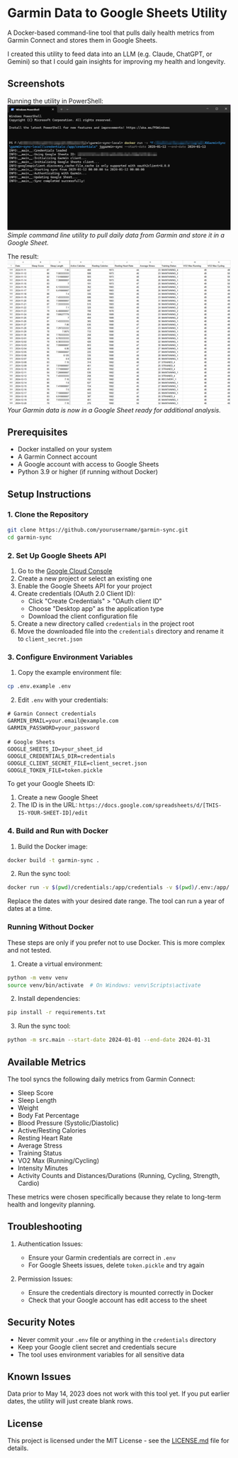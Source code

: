 # Garmin Data to Google Sheets Utility

A Docker-based command-line tool that pulls daily health metrics from Garmin Connect and stores them in Google Sheets.

I created this utility to feed data into an LLM (e.g. Claude, ChatGPT, or Gemini) so that I could gain insights for improving my health and longevity.

## Screenshots

Running the utility in PowerShell:
![Running the utility in PowerShell](screenshots/screenshot1powershell.png)
*Simple command line utility to pull daily data from Garmin and store it in a Google Sheet.*

The result:
![Your data shows in a Google Sheet](screenshots/screenshot2sheets.png)
*Your Garmin data is now in a Google Sheet ready for additional analysis.*

## Prerequisites

- Docker installed on your system
- A Garmin Connect account
- A Google account with access to Google Sheets
- Python 3.9 or higher (if running without Docker)

## Setup Instructions

### 1. Clone the Repository
```bash
git clone https://github.com/yourusername/garmin-sync.git
cd garmin-sync
```

### 2. Set Up Google Sheets API

1. Go to the [Google Cloud Console](https://console.cloud.google.com/)
2. Create a new project or select an existing one
3. Enable the Google Sheets API for your project
4. Create credentials (OAuth 2.0 Client ID):
   - Click "Create Credentials" > "OAuth client ID"
   - Choose "Desktop app" as the application type
   - Download the client configuration file
5. Create a new directory called `credentials` in the project root
6. Move the downloaded file into the `credentials` directory and rename it to `client_secret.json`

### 3. Configure Environment Variables

1. Copy the example environment file:
```bash
cp .env.example .env
```

2. Edit `.env` with your credentials:
```
# Garmin Connect credentials
GARMIN_EMAIL=your.email@example.com
GARMIN_PASSWORD=your_password

# Google Sheets
GOOGLE_SHEETS_ID=your_sheet_id
GOOGLE_CREDENTIALS_DIR=credentials
GOOGLE_CLIENT_SECRET_FILE=client_secret.json
GOOGLE_TOKEN_FILE=token.pickle
```

To get your Google Sheets ID:
1. Create a new Google Sheet
2. The ID is in the URL: `https://docs.google.com/spreadsheets/d/[THIS-IS-YOUR-SHEET-ID]/edit`

### 4. Build and Run with Docker

1. Build the Docker image:
```bash
docker build -t garmin-sync .
```

2. Run the sync tool:
```bash
docker run -v $(pwd)/credentials:/app/credentials -v $(pwd)/.env:/app/.env garmin-sync --start-date 2024-01-01 --end-date 2024-01-31
```

Replace the dates with your desired date range. The tool can run a year of dates at a time.

### Running Without Docker

These steps are only if you prefer not to use Docker. This is more complex and not tested.

1. Create a virtual environment:
```bash
python -m venv venv
source venv/bin/activate  # On Windows: venv\Scripts\activate
```

2. Install dependencies:
```bash
pip install -r requirements.txt
```

3. Run the sync tool:
```bash
python -m src.main --start-date 2024-01-01 --end-date 2024-01-31
```

## Available Metrics

The tool syncs the following daily metrics from Garmin Connect:
- Sleep Score
- Sleep Length
- Weight
- Body Fat Percentage
- Blood Pressure (Systolic/Diastolic)
- Active/Resting Calories
- Resting Heart Rate
- Average Stress
- Training Status
- VO2 Max (Running/Cycling)
- Intensity Minutes
- Activity Counts and Distances/Durations (Running, Cycling, Strength, Cardio)

These metrics were chosen specifically because they relate to long-term health and longevity planning.

## Troubleshooting

1. Authentication Issues:
   - Ensure your Garmin credentials are correct in `.env`
   - For Google Sheets issues, delete `token.pickle` and try again

2. Permission Issues:
   - Ensure the credentials directory is mounted correctly in Docker
   - Check that your Google account has edit access to the sheet

## Security Notes

- Never commit your `.env` file or anything in the `credentials` directory
- Keep your Google client secret and credentials secure
- The tool uses environment variables for all sensitive data

## Known Issues

Data prior to May 14, 2023 does not work with this tool yet. If you put earlier dates, the utility will just create blank rows.

## License

This project is licensed under the MIT License - see the [LICENSE.md](LICENSE.md) file for details.
